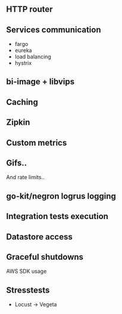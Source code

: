 #

## HTTP router

## Services communication

* fargo
* eureka
* load balancing
* hystrix

## bi-image + libvips

## Caching

## Zipkin

## Custom metrics

## Gifs..

And rate limits..

## go-kit/negron logrus logging

## Integration tests execution

## Datastore access

## Graceful shutdowns

AWS SDK usage

## Stresstests

* Locust -> Vegeta
